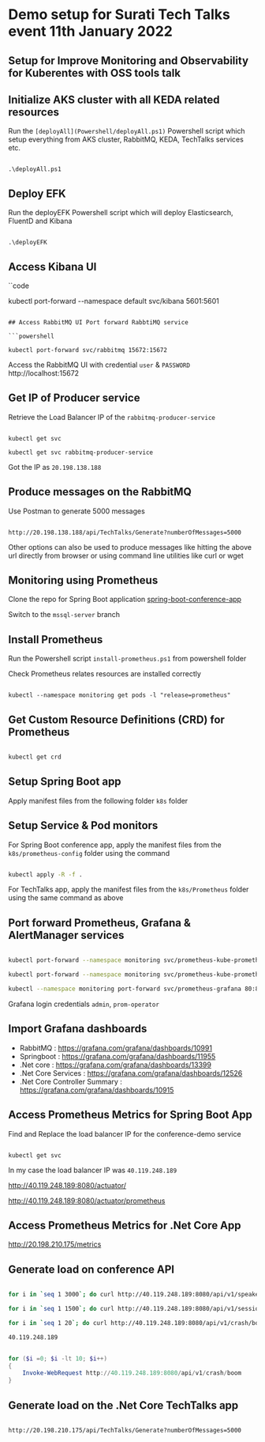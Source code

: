 # Demo setup for Surati Tech Talks event 11th January 2022

## Setup for Improve Monitoring and Observability for Kuberentes with OSS tools talk

## Initialize AKS cluster with all KEDA related resources

Run the `[deployAll](Powershell/deployAll.ps1)` Powershell script which setup everything from AKS cluster, RabbitMQ, KEDA, TechTalks services etc.

```code

.\deployAll.ps1

```

## Deploy EFK

Run the deployEFK Powershell script which will deploy Elasticsearch, FluentD and Kibana

```code

.\deployEFK

```

## Access Kibana UI 

``code

kubectl port-forward --namespace default svc/kibana 5601:5601

```

## Access RabbitMQ UI Port forward RabbtiMQ service

```powershell

kubectl port-forward svc/rabbitmq 15672:15672

```

Access the RabbitMQ UI with credential `user` & `PASSWORD`
http://localhost:15672

## Get IP of Producer service

Retrieve the Load Balancer IP of the `rabbitmq-producer-service`

```code

kubectl get svc

kubectl get svc rabbitmq-producer-service

```

Got the IP as `20.198.138.188`

## Produce messages on the RabbitMQ

Use Postman to generate 5000 messages

```

http://20.198.138.188/api/TechTalks/Generate?numberOfMessages=5000

```

Other options can also be used to produce messages like hitting the above url directly from browser or using command line utilities like curl or wget 

## Monitoring using Prometheus

Clone the repo for Spring Boot application
[spring-boot-conference-app](https://github.com/NileshGule/spring-boot-conference-app)

Switch to the `mssql-server` branch

## Install Prometheus

Run the Powershell script `install-prometheus.ps1` from powershell folder

Check Prometheus relates resources are installed correctly

```code

kubectl --namespace monitoring get pods -l "release=prometheus"

```

## Get Custom Resource Definitions (CRD) for Prometheus

```bash

kubectl get crd

```

## Setup Spring Boot app

Apply manifest files from the following folder `k8s` folder

## Setup Service & Pod monitors
For Spring Boot conference app, apply the manifest files from the `k8s/prometheus-config` folder using the command

```bash

kubectl apply -R -f .

```

For TechTalks app, apply the manifest files from the `k8s/Prometheus` folder using the same command as above

## Port forward Prometheus, Grafana & AlertManager services

```bash

kubectl port-forward --namespace monitoring svc/prometheus-kube-prometheus-prometheus 9090:9090

kubectl port-forward --namespace monitoring svc/prometheus-kube-prometheus-alertmanager 9093:9093

kubectl --namespace monitoring port-forward svc/prometheus-grafana 80:80

```

Grafana login credentials `admin`, `prom-operator`

## Import Grafana dashboards

- RabbitMQ : https://grafana.com/grafana/dashboards/10991
- Springboot : https://grafana.com/grafana/dashboards/11955
- .Net core : https://grafana.com/grafana/dashboards/13399
- .Net Core Services : https://grafana.com/grafana/dashboards/12526
- .Net Core Controller Summary : https://grafana.com/grafana/dashboards/10915

## Access Prometheus Metrics for Spring Boot App

Find and Replace the load balancer IP for the conference-demo service

```code

kubectl get svc

```

In my case the load balancer IP was `40.119.248.189`

http://40.119.248.189:8080/actuator/

http://40.119.248.189:8080/actuator/prometheus

## Access Prometheus Metrics for .Net Core App

http://20.198.210.175/metrics
## Generate load on conference API

```bash

for i in `seq 1 3000`; do curl http://40.119.248.189:8080/api/v1/speakers/; done

for i in `seq 1 1500`; do curl http://40.119.248.189:8080/api/v1/sessions/; done

for i in `seq 1 20`; do curl http://40.119.248.189:8080/api/v1/crash/boom; done

40.119.248.189

```

```powershell

for ($i =0; $i -lt 10; $i++)
{
    Invoke-WebRequest http://40.119.248.189:8080/api/v1/crash/boom
}

```

## Generate load on the .Net Core TechTalks app

```bash

http://20.198.210.175/api/TechTalks/Generate?numberOfMessages=5000

```
